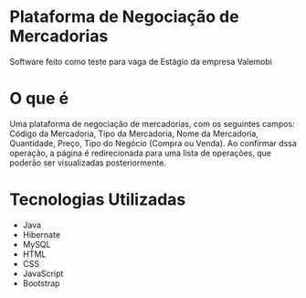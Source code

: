# Plataforma de Negociação de Mercadorias
Software feito como teste para vaga de Estágio da empresa Valemobi

# O que é
Uma plataforma de negociação de mercadorias, com os seguintes campos: Código da Mercadoria, Tipo da Mercadoria, Nome da Mercadoria, Quantidade, Preço, Tipo do Negócio (Compra ou Venda).
Ao confirmar dssa operação, a página é redirecionada para uma lista de operações, que poderão ser visualizadas posteriormente.

# Tecnologias Utilizadas
- Java
- Hibernate
- MySQL
- HTML
- CSS
- JavaScript
- Bootstrap


